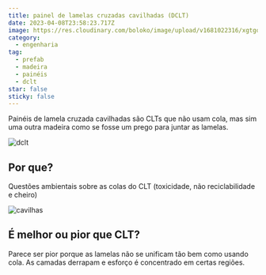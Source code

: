 ```yaml
---
title: painel de lamelas cruzadas cavilhadas (DCLT)
date: 2023-04-08T23:58:23.717Z
image: https://res.cloudinary.com/boloko/image/upload/v1681022316/xgtgogbp6pbozifyrpwy.png
category:
  - engenharia
tag:
  - prefab
  - madeira
  - painéis
  - dclt
star: false
sticky: false
---
```

Painéis de lamela cruzada cavilhadas são CLTs que não usam cola, mas sim uma outra madeira como se fosse um prego para juntar as lamelas.

![dclt](https://res.cloudinary.com/boloko/image/upload/v1681022316/xgtgogbp6pbozifyrpwy.png "dclt pronto")

## Por que?

Questões ambientais sobre as colas do CLT (toxicidade, não reciclabilidade e cheiro)



![cavilhas](https://res.cloudinary.com/boloko/image/upload/v1681023827/txoezlywz3rkj1ofxxot.png "cavilhas")

## É melhor ou pior que CLT?

Parece ser pior porque as lamelas não se unificam tão bem como usando cola. As camadas derrapam e esforço é concentrado em certas regiões.